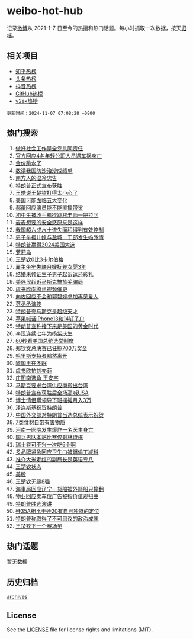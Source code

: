 # weibo-hot-hub

记录[微博](https://www.weibo.com)从 2021-1-7 日至今的热搜和热门话题。每小时抓取一次数据，按天[归档](archives)。

## 相关项目

- [知乎热榜](https://github.com/lonnyzhang423/zhihu-hot-hub)
- [头条热榜](https://github.com/lonnyzhang423/toutiao-hot-hub)
- [抖音热榜](https://github.com/lonnyzhang423/douyin-hot-hub)
- [GitHub热榜](https://github.com/lonnyzhang423/github-hot-hub)
- [v2ex热榜](https://github.com/lonnyzhang423/v2ex-hot-hub)


`更新时间：2024-11-07 07:08:28 +0800`

## 热门搜索

1. [做好社会工作是全党共同责任](https://m.weibo.cn/search?containerid=100103type%3D1%26t%3D10%26q%3D%23%E5%81%9A%E5%A5%BD%E7%A4%BE%E4%BC%9A%E5%B7%A5%E4%BD%9C%E6%98%AF%E5%85%A8%E5%85%9A%E5%85%B1%E5%90%8C%E8%B4%A3%E4%BB%BB%23&stream_entry_id=51&isnewpage=1&extparam=seat%3D1%26cate%3D10103%26pos%3D0%26q%3D%2523%25E5%2581%259A%25E5%25A5%25BD%25E7%25A4%25BE%25E4%25BC%259A%25E5%25B7%25A5%25E4%25BD%259C%25E6%2598%25AF%25E5%2585%25A8%25E5%2585%259A%25E5%2585%25B1%25E5%2590%258C%25E8%25B4%25A3%25E4%25BB%25BB%2523%26filter_type%3Drealtimehot%26stream_entry_id%3D51%26c_type%3D51%26dgr%3D0%26display_time%3D1730934507%26pre_seqid%3D17309345074730057905)
1. [官方回应4名年轻公职人员遇车祸身亡](https://m.weibo.cn/search?containerid=100103type%3D1%26t%3D10%26q%3D%23%E5%AE%98%E6%96%B9%E5%9B%9E%E5%BA%944%E5%90%8D%E5%B9%B4%E8%BD%BB%E5%85%AC%E8%81%8C%E4%BA%BA%E5%91%98%E9%81%87%E8%BD%A6%E7%A5%B8%E8%BA%AB%E4%BA%A1%23&stream_entry_id=31&isnewpage=1&extparam=seat%3D1%26cate%3D5001%26stream_entry_id%3D31%26lcate%3D5001%26filter_type%3Drealtimehot%26pos%3D0%26q%3D%2523%25E5%25AE%2598%25E6%2596%25B9%25E5%259B%259E%25E5%25BA%25944%25E5%2590%258D%25E5%25B9%25B4%25E8%25BD%25BB%25E5%2585%25AC%25E8%2581%258C%25E4%25BA%25BA%25E5%2591%2598%25E9%2581%2587%25E8%25BD%25A6%25E7%25A5%25B8%25E8%25BA%25AB%25E4%25BA%25A1%2523%26dgr%3D0%26band_rank%3D1%26c_type%3D31%26realpos%3D1%26flag%3D2%26display_time%3D1730934507%26pre_seqid%3D17309345074730057905)
1. [金价跳水了](https://m.weibo.cn/search?containerid=100103type%3D1%26t%3D10%26q%3D%23%E9%87%91%E4%BB%B7%E8%B7%B3%E6%B0%B4%E4%BA%86%23&stream_entry_id=31&isnewpage=1&extparam=seat%3D1%26cate%3D5001%26stream_entry_id%3D31%26lcate%3D5001%26filter_type%3Drealtimehot%26pos%3D1%26q%3D%2523%25E9%2587%2591%25E4%25BB%25B7%25E8%25B7%25B3%25E6%25B0%25B4%25E4%25BA%2586%2523%26dgr%3D0%26band_rank%3D2%26c_type%3D31%26realpos%3D2%26flag%3D2%26display_time%3D1730934507%26pre_seqid%3D17309345074730057905)
1. [数读我国防沙治沙成绩单](https://m.weibo.cn/search?containerid=100103type%3D1%26t%3D10%26q%3D%23%E6%95%B0%E8%AF%BB%E6%88%91%E5%9B%BD%E9%98%B2%E6%B2%99%E6%B2%BB%E6%B2%99%E6%88%90%E7%BB%A9%E5%8D%95%23&stream_entry_id=31&isnewpage=1&extparam=seat%3D1%26cate%3D5001%26stream_entry_id%3D31%26lcate%3D5001%26filter_type%3Drealtimehot%26pos%3D2%26q%3D%2523%25E6%2595%25B0%25E8%25AF%25BB%25E6%2588%2591%25E5%259B%25BD%25E9%2598%25B2%25E6%25B2%2599%25E6%25B2%25BB%25E6%25B2%2599%25E6%2588%2590%25E7%25BB%25A9%25E5%258D%2595%2523%26dgr%3D0%26band_rank%3D3%26c_type%3D31%26realpos%3D3%26flag%3D0%26display_time%3D1730934507%26pre_seqid%3D17309345074730057905)
1. [南方人的湿冷忠告](https://m.weibo.cn/search?containerid=100103type%3D1%26t%3D10%26q%3D%23%E5%8D%97%E6%96%B9%E4%BA%BA%E7%9A%84%E6%B9%BF%E5%86%B7%E5%BF%A0%E5%91%8A%23&stream_entry_id=31&isnewpage=1&extparam=seat%3D1%26cate%3D5001%26topic_ad%3D1%26stream_entry_id%3D31%26lcate%3D5001%26is_ad_pos%3D1%26pos%3D3%26q%3D%2523%25E5%258D%2597%25E6%2596%25B9%25E4%25BA%25BA%25E7%259A%2584%25E6%25B9%25BF%25E5%2586%25B7%25E5%25BF%25A0%25E5%2591%258A%2523%26filter_type%3Drealtimehot%26band_rank%3D4%26adid%3D263223%26c_type%3D31%26dgr%3D0%26display_time%3D1730934507%26pre_seqid%3D17309345074730057905)
1. [特朗普正式宣布获胜](https://m.weibo.cn/search?containerid=100103type%3D1%26t%3D10%26q%3D%23%E7%89%B9%E6%9C%97%E6%99%AE%E6%AD%A3%E5%BC%8F%E5%AE%A3%E5%B8%83%E8%8E%B7%E8%83%9C%23&stream_entry_id=31&isnewpage=1&extparam=seat%3D1%26cate%3D5001%26stream_entry_id%3D31%26lcate%3D5001%26filter_type%3Drealtimehot%26pos%3D4%26q%3D%2523%25E7%2589%25B9%25E6%259C%2597%25E6%2599%25AE%25E6%25AD%25A3%25E5%25BC%258F%25E5%25AE%25A3%25E5%25B8%2583%25E8%258E%25B7%25E8%2583%259C%2523%26dgr%3D0%26band_rank%3D4%26c_type%3D31%26realpos%3D4%26flag%3D0%26display_time%3D1730934507%26pre_seqid%3D17309345074730057905)
1. [王皓说王楚钦打得太小心了](https://m.weibo.cn/search?containerid=100103type%3D1%26t%3D10%26q%3D%23%E7%8E%8B%E7%9A%93%E8%AF%B4%E7%8E%8B%E6%A5%9A%E9%92%A6%E6%89%93%E5%BE%97%E5%A4%AA%E5%B0%8F%E5%BF%83%E4%BA%86%23&stream_entry_id=31&isnewpage=1&extparam=seat%3D1%26cate%3D5001%26stream_entry_id%3D31%26lcate%3D5001%26filter_type%3Drealtimehot%26pos%3D5%26q%3D%2523%25E7%258E%258B%25E7%259A%2593%25E8%25AF%25B4%25E7%258E%258B%25E6%25A5%259A%25E9%2592%25A6%25E6%2589%2593%25E5%25BE%2597%25E5%25A4%25AA%25E5%25B0%258F%25E5%25BF%2583%25E4%25BA%2586%2523%26dgr%3D0%26band_rank%3D5%26c_type%3D31%26realpos%3D5%26flag%3D2%26display_time%3D1730934507%26pre_seqid%3D17309345074730057905)
1. [美国可能面临五大变化](https://m.weibo.cn/search?containerid=100103type%3D1%26t%3D10%26q%3D%23%E7%BE%8E%E5%9B%BD%E5%8F%AF%E8%83%BD%E9%9D%A2%E4%B8%B4%E4%BA%94%E5%A4%A7%E5%8F%98%E5%8C%96%23&stream_entry_id=31&isnewpage=1&extparam=seat%3D1%26cate%3D5001%26stream_entry_id%3D31%26lcate%3D5001%26filter_type%3Drealtimehot%26pos%3D6%26q%3D%2523%25E7%25BE%258E%25E5%259B%25BD%25E5%258F%25AF%25E8%2583%25BD%25E9%259D%25A2%25E4%25B8%25B4%25E4%25BA%2594%25E5%25A4%25A7%25E5%258F%2598%25E5%258C%2596%2523%26dgr%3D0%26band_rank%3D6%26c_type%3D31%26realpos%3D6%26flag%3D2%26display_time%3D1730934507%26pre_seqid%3D17309345074730057905)
1. [郝蕾回应演员能不能直播带货](https://m.weibo.cn/search?containerid=100103type%3D1%26t%3D10%26q%3D%23%E9%83%9D%E8%95%BE%E5%9B%9E%E5%BA%94%E6%BC%94%E5%91%98%E8%83%BD%E4%B8%8D%E8%83%BD%E7%9B%B4%E6%92%AD%E5%B8%A6%E8%B4%A7%23&stream_entry_id=31&isnewpage=1&extparam=seat%3D1%26cate%3D5001%26stream_entry_id%3D31%26lcate%3D5001%26filter_type%3Drealtimehot%26pos%3D7%26q%3D%2523%25E9%2583%259D%25E8%2595%25BE%25E5%259B%259E%25E5%25BA%2594%25E6%25BC%2594%25E5%2591%2598%25E8%2583%25BD%25E4%25B8%258D%25E8%2583%25BD%25E7%259B%25B4%25E6%2592%25AD%25E5%25B8%25A6%25E8%25B4%25A7%2523%26dgr%3D0%26band_rank%3D7%26c_type%3D31%26realpos%3D7%26flag%3D2%26display_time%3D1730934507%26pre_seqid%3D17309345074730057905)
1. [初中生被收手机欲跳楼老师一把拉回](https://m.weibo.cn/search?containerid=100103type%3D1%26t%3D10%26q%3D%23%E5%88%9D%E4%B8%AD%E7%94%9F%E8%A2%AB%E6%94%B6%E6%89%8B%E6%9C%BA%E6%AC%B2%E8%B7%B3%E6%A5%BC%E8%80%81%E5%B8%88%E4%B8%80%E6%8A%8A%E6%8B%89%E5%9B%9E%23&stream_entry_id=31&isnewpage=1&extparam=seat%3D1%26cate%3D5001%26stream_entry_id%3D31%26lcate%3D5001%26filter_type%3Drealtimehot%26pos%3D8%26q%3D%2523%25E5%2588%259D%25E4%25B8%25AD%25E7%2594%259F%25E8%25A2%25AB%25E6%2594%25B6%25E6%2589%258B%25E6%259C%25BA%25E6%25AC%25B2%25E8%25B7%25B3%25E6%25A5%25BC%25E8%2580%2581%25E5%25B8%2588%25E4%25B8%2580%25E6%258A%258A%25E6%258B%2589%25E5%259B%259E%2523%26dgr%3D0%26band_rank%3D8%26c_type%3D31%26realpos%3D8%26flag%3D0%26display_time%3D1730934507%26pre_seqid%3D17309345074730057905)
1. [麦麦想要的安全感原来是这样](https://m.weibo.cn/search?containerid=100103type%3D1%26t%3D10%26q%3D%23%E9%BA%A6%E9%BA%A6%E6%83%B3%E8%A6%81%E7%9A%84%E5%AE%89%E5%85%A8%E6%84%9F%E5%8E%9F%E6%9D%A5%E6%98%AF%E8%BF%99%E6%A0%B7%23&stream_entry_id=31&isnewpage=1&extparam=seat%3D1%26cate%3D5001%26stream_entry_id%3D31%26lcate%3D5001%26filter_type%3Drealtimehot%26pos%3D9%26q%3D%2523%25E9%25BA%25A6%25E9%25BA%25A6%25E6%2583%25B3%25E8%25A6%2581%25E7%259A%2584%25E5%25AE%2589%25E5%2585%25A8%25E6%2584%259F%25E5%258E%259F%25E6%259D%25A5%25E6%2598%25AF%25E8%25BF%2599%25E6%25A0%25B7%2523%26dgr%3D0%26band_rank%3D9%26c_type%3D31%26realpos%3D9%26flag%3D0%26display_time%3D1730934507%26pre_seqid%3D17309345074730057905)
1. [我国超六成水土流失面积得到有效控制](https://m.weibo.cn/search?containerid=100103type%3D1%26t%3D10%26q%3D%23%E6%88%91%E5%9B%BD%E8%B6%85%E5%85%AD%E6%88%90%E6%B0%B4%E5%9C%9F%E6%B5%81%E5%A4%B1%E9%9D%A2%E7%A7%AF%E5%BE%97%E5%88%B0%E6%9C%89%E6%95%88%E6%8E%A7%E5%88%B6%23&stream_entry_id=31&isnewpage=1&extparam=seat%3D1%26cate%3D5001%26stream_entry_id%3D31%26lcate%3D5001%26filter_type%3Drealtimehot%26pos%3D10%26q%3D%2523%25E6%2588%2591%25E5%259B%25BD%25E8%25B6%2585%25E5%2585%25AD%25E6%2588%2590%25E6%25B0%25B4%25E5%259C%259F%25E6%25B5%2581%25E5%25A4%25B1%25E9%259D%25A2%25E7%25A7%25AF%25E5%25BE%2597%25E5%2588%25B0%25E6%259C%2589%25E6%2595%2588%25E6%258E%25A7%25E5%2588%25B6%2523%26dgr%3D0%26band_rank%3D10%26c_type%3D31%26realpos%3D10%26flag%3D1%26display_time%3D1730934507%26pre_seqid%3D17309345074730057905)
1. [男子举报儿媳与盐城一干部发生婚外情](https://m.weibo.cn/search?containerid=100103type%3D1%26t%3D10%26q%3D%23%E7%94%B7%E5%AD%90%E4%B8%BE%E6%8A%A5%E5%84%BF%E5%AA%B3%E4%B8%8E%E7%9B%90%E5%9F%8E%E4%B8%80%E5%B9%B2%E9%83%A8%E5%8F%91%E7%94%9F%E5%A9%9A%E5%A4%96%E6%83%85%23&stream_entry_id=31&isnewpage=1&extparam=seat%3D1%26cate%3D5001%26stream_entry_id%3D31%26lcate%3D5001%26filter_type%3Drealtimehot%26pos%3D11%26q%3D%2523%25E7%2594%25B7%25E5%25AD%2590%25E4%25B8%25BE%25E6%258A%25A5%25E5%2584%25BF%25E5%25AA%25B3%25E4%25B8%258E%25E7%259B%2590%25E5%259F%258E%25E4%25B8%2580%25E5%25B9%25B2%25E9%2583%25A8%25E5%258F%2591%25E7%2594%259F%25E5%25A9%259A%25E5%25A4%2596%25E6%2583%2585%2523%26dgr%3D0%26band_rank%3D11%26c_type%3D31%26realpos%3D11%26flag%3D2%26display_time%3D1730934507%26pre_seqid%3D17309345074730057905)
1. [特朗普赢得2024美国大选](https://m.weibo.cn/search?containerid=100103type%3D1%26t%3D10%26q%3D%23%E7%89%B9%E6%9C%97%E6%99%AE%E8%B5%A2%E5%BE%972024%E7%BE%8E%E5%9B%BD%E5%A4%A7%E9%80%89%23&stream_entry_id=31&isnewpage=1&extparam=seat%3D1%26cate%3D5001%26stream_entry_id%3D31%26lcate%3D5001%26filter_type%3Drealtimehot%26pos%3D12%26q%3D%2523%25E7%2589%25B9%25E6%259C%2597%25E6%2599%25AE%25E8%25B5%25A2%25E5%25BE%25972024%25E7%25BE%258E%25E5%259B%25BD%25E5%25A4%25A7%25E9%2580%2589%2523%26dgr%3D0%26band_rank%3D12%26c_type%3D31%26realpos%3D12%26flag%3D0%26display_time%3D1730934507%26pre_seqid%3D17309345074730057905)
1. [萝莉岛](https://m.weibo.cn/search?containerid=100103type%3D1%26t%3D10%26q%3D%E8%90%9D%E8%8E%89%E5%B2%9B&stream_entry_id=31&isnewpage=1&extparam=seat%3D1%26cate%3D5001%26stream_entry_id%3D31%26lcate%3D5001%26filter_type%3Drealtimehot%26pos%3D13%26q%3D%25E8%2590%259D%25E8%258E%2589%25E5%25B2%259B%26dgr%3D0%26band_rank%3D13%26c_type%3D31%26realpos%3D13%26flag%3D2%26display_time%3D1730934507%26pre_seqid%3D17309345074730057905)
1. [王楚钦0比3卡尔伯格](https://m.weibo.cn/search?containerid=100103type%3D1%26t%3D10%26q%3D%23%E7%8E%8B%E6%A5%9A%E9%92%A60%E6%AF%943%E5%8D%A1%E5%B0%94%E4%BC%AF%E6%A0%BC%23&stream_entry_id=31&isnewpage=1&extparam=seat%3D1%26cate%3D5001%26stream_entry_id%3D31%26lcate%3D5001%26filter_type%3Drealtimehot%26pos%3D14%26q%3D%2523%25E7%258E%258B%25E6%25A5%259A%25E9%2592%25A60%25E6%25AF%25943%25E5%258D%25A1%25E5%25B0%2594%25E4%25BC%25AF%25E6%25A0%25BC%2523%26dgr%3D0%26band_rank%3D14%26c_type%3D31%26realpos%3D14%26flag%3D0%26display_time%3D1730934507%26pre_seqid%3D17309345074730057905)
1. [雇主坐牢失联月嫂抚养女婴3年](https://m.weibo.cn/search?containerid=100103type%3D1%26t%3D10%26q%3D%23%E9%9B%87%E4%B8%BB%E5%9D%90%E7%89%A2%E5%A4%B1%E8%81%94%E6%9C%88%E5%AB%82%E6%8A%9A%E5%85%BB%E5%A5%B3%E5%A9%B43%E5%B9%B4%23&stream_entry_id=31&isnewpage=1&extparam=seat%3D1%26cate%3D5001%26stream_entry_id%3D31%26lcate%3D5001%26filter_type%3Drealtimehot%26pos%3D15%26q%3D%2523%25E9%259B%2587%25E4%25B8%25BB%25E5%259D%2590%25E7%2589%25A2%25E5%25A4%25B1%25E8%2581%2594%25E6%259C%2588%25E5%25AB%2582%25E6%258A%259A%25E5%2585%25BB%25E5%25A5%25B3%25E5%25A9%25B43%25E5%25B9%25B4%2523%26dgr%3D0%26band_rank%3D15%26c_type%3D31%26realpos%3D15%26flag%3D0%26display_time%3D1730934507%26pre_seqid%3D17309345074730057905)
1. [结婚未领证生子男子起诉返还彩礼](https://m.weibo.cn/search?containerid=100103type%3D1%26t%3D10%26q%3D%23%E7%BB%93%E5%A9%9A%E6%9C%AA%E9%A2%86%E8%AF%81%E7%94%9F%E5%AD%90%E7%94%B7%E5%AD%90%E8%B5%B7%E8%AF%89%E8%BF%94%E8%BF%98%E5%BD%A9%E7%A4%BC%23&stream_entry_id=31&isnewpage=1&extparam=seat%3D1%26cate%3D5001%26stream_entry_id%3D31%26lcate%3D5001%26filter_type%3Drealtimehot%26pos%3D16%26q%3D%2523%25E7%25BB%2593%25E5%25A9%259A%25E6%259C%25AA%25E9%25A2%2586%25E8%25AF%2581%25E7%2594%259F%25E5%25AD%2590%25E7%2594%25B7%25E5%25AD%2590%25E8%25B5%25B7%25E8%25AF%2589%25E8%25BF%2594%25E8%25BF%2598%25E5%25BD%25A9%25E7%25A4%25BC%2523%26dgr%3D0%26band_rank%3D16%26c_type%3D31%26realpos%3D16%26flag%3D0%26display_time%3D1730934507%26pre_seqid%3D17309345074730057905)
1. [美选民起诉马斯克搞抽奖骗局](https://m.weibo.cn/search?containerid=100103type%3D1%26t%3D10%26q%3D%23%E7%BE%8E%E9%80%89%E6%B0%91%E8%B5%B7%E8%AF%89%E9%A9%AC%E6%96%AF%E5%85%8B%E6%90%9E%E6%8A%BD%E5%A5%96%E9%AA%97%E5%B1%80%23&stream_entry_id=31&isnewpage=1&extparam=seat%3D1%26cate%3D5001%26stream_entry_id%3D31%26lcate%3D5001%26filter_type%3Drealtimehot%26pos%3D17%26q%3D%2523%25E7%25BE%258E%25E9%2580%2589%25E6%25B0%2591%25E8%25B5%25B7%25E8%25AF%2589%25E9%25A9%25AC%25E6%2596%25AF%25E5%2585%258B%25E6%2590%259E%25E6%258A%25BD%25E5%25A5%2596%25E9%25AA%2597%25E5%25B1%2580%2523%26dgr%3D0%26band_rank%3D17%26c_type%3D31%26realpos%3D17%26flag%3D0%26display_time%3D1730934507%26pre_seqid%3D17309345074730057905)
1. [虞书欣向腾讯视频催更](https://m.weibo.cn/search?containerid=100103type%3D1%26t%3D10%26q%3D%23%E8%99%9E%E4%B9%A6%E6%AC%A3%E5%90%91%E8%85%BE%E8%AE%AF%E8%A7%86%E9%A2%91%E5%82%AC%E6%9B%B4%23&stream_entry_id=31&isnewpage=1&extparam=seat%3D1%26cate%3D5001%26stream_entry_id%3D31%26lcate%3D5001%26filter_type%3Drealtimehot%26pos%3D18%26q%3D%2523%25E8%2599%259E%25E4%25B9%25A6%25E6%25AC%25A3%25E5%2590%2591%25E8%2585%25BE%25E8%25AE%25AF%25E8%25A7%2586%25E9%25A2%2591%25E5%2582%25AC%25E6%259B%25B4%2523%26dgr%3D0%26band_rank%3D18%26c_type%3D31%26realpos%3D18%26flag%3D0%26display_time%3D1730934507%26pre_seqid%3D17309345074730057905)
1. [向佐回应不会和郭碧婷参加再见爱人](https://m.weibo.cn/search?containerid=100103type%3D1%26t%3D10%26q%3D%23%E5%90%91%E4%BD%90%E5%9B%9E%E5%BA%94%E4%B8%8D%E4%BC%9A%E5%92%8C%E9%83%AD%E7%A2%A7%E5%A9%B7%E5%8F%82%E5%8A%A0%E5%86%8D%E8%A7%81%E7%88%B1%E4%BA%BA%23&stream_entry_id=31&isnewpage=1&extparam=seat%3D1%26cate%3D5001%26stream_entry_id%3D31%26lcate%3D5001%26filter_type%3Drealtimehot%26pos%3D19%26q%3D%2523%25E5%2590%2591%25E4%25BD%2590%25E5%259B%259E%25E5%25BA%2594%25E4%25B8%258D%25E4%25BC%259A%25E5%2592%258C%25E9%2583%25AD%25E7%25A2%25A7%25E5%25A9%25B7%25E5%258F%2582%25E5%258A%25A0%25E5%2586%258D%25E8%25A7%2581%25E7%2588%25B1%25E4%25BA%25BA%2523%26dgr%3D0%26band_rank%3D19%26c_type%3D31%26realpos%3D19%26flag%3D0%26display_time%3D1730934507%26pre_seqid%3D17309345074730057905)
1. [范丞丞演技](https://m.weibo.cn/search?containerid=100103type%3D1%26t%3D10%26q%3D%E8%8C%83%E4%B8%9E%E4%B8%9E%E6%BC%94%E6%8A%80&stream_entry_id=31&isnewpage=1&extparam=seat%3D1%26cate%3D5001%26stream_entry_id%3D31%26lcate%3D5001%26filter_type%3Drealtimehot%26pos%3D20%26q%3D%25E8%258C%2583%25E4%25B8%259E%25E4%25B8%259E%25E6%25BC%2594%25E6%258A%2580%26dgr%3D0%26band_rank%3D20%26c_type%3D31%26realpos%3D20%26flag%3D0%26display_time%3D1730934507%26pre_seqid%3D17309345074730057905)
1. [特朗普夸马斯克是超级天才](https://m.weibo.cn/search?containerid=100103type%3D1%26t%3D10%26q%3D%23%E7%89%B9%E6%9C%97%E6%99%AE%E5%A4%B8%E9%A9%AC%E6%96%AF%E5%85%8B%E6%98%AF%E8%B6%85%E7%BA%A7%E5%A4%A9%E6%89%8D%23&stream_entry_id=31&isnewpage=1&extparam=seat%3D1%26cate%3D5001%26stream_entry_id%3D31%26lcate%3D5001%26filter_type%3Drealtimehot%26pos%3D21%26q%3D%2523%25E7%2589%25B9%25E6%259C%2597%25E6%2599%25AE%25E5%25A4%25B8%25E9%25A9%25AC%25E6%2596%25AF%25E5%2585%258B%25E6%2598%25AF%25E8%25B6%2585%25E7%25BA%25A7%25E5%25A4%25A9%25E6%2589%258D%2523%26dgr%3D0%26band_rank%3D21%26c_type%3D31%26realpos%3D21%26flag%3D0%26display_time%3D1730934507%26pre_seqid%3D17309345074730057905)
1. [苹果喊话iPhone13和14钉子户](https://m.weibo.cn/search?containerid=100103type%3D1%26t%3D10%26q%3D%23%E8%8B%B9%E6%9E%9C%E5%96%8A%E8%AF%9DiPhone13%E5%92%8C14%E9%92%89%E5%AD%90%E6%88%B7%23&stream_entry_id=31&isnewpage=1&extparam=seat%3D1%26cate%3D5001%26stream_entry_id%3D31%26lcate%3D5001%26filter_type%3Drealtimehot%26pos%3D22%26q%3D%2523%25E8%258B%25B9%25E6%259E%259C%25E5%2596%258A%25E8%25AF%259DiPhone13%25E5%2592%258C14%25E9%2592%2589%25E5%25AD%2590%25E6%2588%25B7%2523%26dgr%3D0%26band_rank%3D22%26c_type%3D31%26realpos%3D22%26flag%3D0%26display_time%3D1730934507%26pre_seqid%3D17309345074730057905)
1. [特朗普宣称接下来是美国的黄金时代](https://m.weibo.cn/search?containerid=100103type%3D1%26t%3D10%26q%3D%23%E7%89%B9%E6%9C%97%E6%99%AE%E5%AE%A3%E7%A7%B0%E6%8E%A5%E4%B8%8B%E6%9D%A5%E6%98%AF%E7%BE%8E%E5%9B%BD%E7%9A%84%E9%BB%84%E9%87%91%E6%97%B6%E4%BB%A3%23&stream_entry_id=31&isnewpage=1&extparam=seat%3D1%26cate%3D5001%26stream_entry_id%3D31%26lcate%3D5001%26filter_type%3Drealtimehot%26pos%3D23%26q%3D%2523%25E7%2589%25B9%25E6%259C%2597%25E6%2599%25AE%25E5%25AE%25A3%25E7%25A7%25B0%25E6%258E%25A5%25E4%25B8%258B%25E6%259D%25A5%25E6%2598%25AF%25E7%25BE%258E%25E5%259B%25BD%25E7%259A%2584%25E9%25BB%2584%25E9%2587%2591%25E6%2597%25B6%25E4%25BB%25A3%2523%26dgr%3D0%26band_rank%3D23%26c_type%3D31%26realpos%3D23%26flag%3D0%26display_time%3D1730934507%26pre_seqid%3D17309345074730057905)
1. [李现连续七年为杨紫庆生](https://m.weibo.cn/search?containerid=100103type%3D1%26t%3D10%26q%3D%23%E6%9D%8E%E7%8E%B0%E8%BF%9E%E7%BB%AD%E4%B8%83%E5%B9%B4%E4%B8%BA%E6%9D%A8%E7%B4%AB%E5%BA%86%E7%94%9F%23&stream_entry_id=31&isnewpage=1&extparam=seat%3D1%26cate%3D5001%26stream_entry_id%3D31%26lcate%3D5001%26filter_type%3Drealtimehot%26pos%3D24%26q%3D%2523%25E6%259D%258E%25E7%258E%25B0%25E8%25BF%259E%25E7%25BB%25AD%25E4%25B8%2583%25E5%25B9%25B4%25E4%25B8%25BA%25E6%259D%25A8%25E7%25B4%25AB%25E5%25BA%2586%25E7%2594%259F%2523%26dgr%3D0%26band_rank%3D24%26c_type%3D31%26realpos%3D24%26flag%3D0%26display_time%3D1730934507%26pre_seqid%3D17309345074730057905)
1. [60秒看美国总统选举制度](https://m.weibo.cn/search?containerid=100103type%3D1%26t%3D10%26q%3D%2360%E7%A7%92%E7%9C%8B%E7%BE%8E%E5%9B%BD%E6%80%BB%E7%BB%9F%E9%80%89%E4%B8%BE%E5%88%B6%E5%BA%A6%23&stream_entry_id=31&isnewpage=1&extparam=seat%3D1%26cate%3D5001%26stream_entry_id%3D31%26lcate%3D5001%26filter_type%3Drealtimehot%26pos%3D25%26q%3D%252360%25E7%25A7%2592%25E7%259C%258B%25E7%25BE%258E%25E5%259B%25BD%25E6%2580%25BB%25E7%25BB%259F%25E9%2580%2589%25E4%25B8%25BE%25E5%2588%25B6%25E5%25BA%25A6%2523%26dgr%3D0%26band_rank%3D25%26c_type%3D31%26realpos%3D25%26flag%3D0%26display_time%3D1730934507%26pre_seqid%3D17309345074730057905)
1. [郑钦文总决赛已狂揽700万奖金](https://m.weibo.cn/search?containerid=100103type%3D1%26t%3D10%26q%3D%23%E9%83%91%E9%92%A6%E6%96%87%E6%80%BB%E5%86%B3%E8%B5%9B%E5%B7%B2%E7%8B%82%E6%8F%BD700%E4%B8%87%E5%A5%96%E9%87%91%23&stream_entry_id=31&isnewpage=1&extparam=seat%3D1%26cate%3D5001%26stream_entry_id%3D31%26lcate%3D5001%26filter_type%3Drealtimehot%26pos%3D26%26q%3D%2523%25E9%2583%2591%25E9%2592%25A6%25E6%2596%2587%25E6%2580%25BB%25E5%2586%25B3%25E8%25B5%259B%25E5%25B7%25B2%25E7%258B%2582%25E6%258F%25BD700%25E4%25B8%2587%25E5%25A5%2596%25E9%2587%2591%2523%26dgr%3D0%26band_rank%3D26%26c_type%3D31%26realpos%3D26%26flag%3D0%26display_time%3D1730934507%26pre_seqid%3D17309345074730057905)
1. [哈里斯支持者黯然离开](https://m.weibo.cn/search?containerid=100103type%3D1%26t%3D10%26q%3D%23%E5%93%88%E9%87%8C%E6%96%AF%E6%94%AF%E6%8C%81%E8%80%85%E9%BB%AF%E7%84%B6%E7%A6%BB%E5%BC%80%23&stream_entry_id=31&isnewpage=1&extparam=seat%3D1%26cate%3D5001%26stream_entry_id%3D31%26lcate%3D5001%26filter_type%3Drealtimehot%26pos%3D27%26q%3D%2523%25E5%2593%2588%25E9%2587%258C%25E6%2596%25AF%25E6%2594%25AF%25E6%258C%2581%25E8%2580%2585%25E9%25BB%25AF%25E7%2584%25B6%25E7%25A6%25BB%25E5%25BC%2580%2523%26dgr%3D0%26band_rank%3D27%26c_type%3D31%26realpos%3D27%26flag%3D0%26display_time%3D1730934507%26pre_seqid%3D17309345074730057905)
1. [嘘国王在冬眠](https://m.weibo.cn/search?containerid=100103type%3D1%26t%3D10%26q%3D%E5%98%98%E5%9B%BD%E7%8E%8B%E5%9C%A8%E5%86%AC%E7%9C%A0&stream_entry_id=31&isnewpage=1&extparam=seat%3D1%26cate%3D5001%26stream_entry_id%3D31%26lcate%3D5001%26filter_type%3Drealtimehot%26pos%3D28%26q%3D%25E5%2598%2598%25E5%259B%25BD%25E7%258E%258B%25E5%259C%25A8%25E5%2586%25AC%25E7%259C%25A0%26dgr%3D0%26band_rank%3D28%26c_type%3D31%26realpos%3D28%26flag%3D0%26display_time%3D1730934507%26pre_seqid%3D17309345074730057905)
1. [虞书欣拍刘亦菲](https://m.weibo.cn/search?containerid=100103type%3D1%26t%3D10%26q%3D%23%E8%99%9E%E4%B9%A6%E6%AC%A3%E6%8B%8D%E5%88%98%E4%BA%A6%E8%8F%B2%23&stream_entry_id=31&isnewpage=1&extparam=seat%3D1%26cate%3D5001%26stream_entry_id%3D31%26lcate%3D5001%26filter_type%3Drealtimehot%26pos%3D29%26q%3D%2523%25E8%2599%259E%25E4%25B9%25A6%25E6%25AC%25A3%25E6%258B%258D%25E5%2588%2598%25E4%25BA%25A6%25E8%258F%25B2%2523%26dgr%3D0%26band_rank%3D29%26c_type%3D31%26realpos%3D29%26flag%3D0%26display_time%3D1730934507%26pre_seqid%3D17309345074730057905)
1. [庄图南选角 王安宇](https://m.weibo.cn/search?containerid=100103type%3D1%26t%3D10%26q%3D%E5%BA%84%E5%9B%BE%E5%8D%97%E9%80%89%E8%A7%92+%E7%8E%8B%E5%AE%89%E5%AE%87&stream_entry_id=31&isnewpage=1&extparam=seat%3D1%26cate%3D5001%26stream_entry_id%3D31%26lcate%3D5001%26filter_type%3Drealtimehot%26pos%3D30%26q%3D%25E5%25BA%2584%25E5%259B%25BE%25E5%258D%2597%25E9%2580%2589%25E8%25A7%2592%2520%25E7%258E%258B%25E5%25AE%2589%25E5%25AE%2587%26dgr%3D0%26band_rank%3D30%26c_type%3D31%26realpos%3D30%26flag%3D0%26display_time%3D1730934507%26pre_seqid%3D17309345074730057905)
1. [马斯克要求台湾供应商搬出台湾](https://m.weibo.cn/search?containerid=100103type%3D1%26t%3D10%26q%3D%23%E9%A9%AC%E6%96%AF%E5%85%8B%E8%A6%81%E6%B1%82%E5%8F%B0%E6%B9%BE%E4%BE%9B%E5%BA%94%E5%95%86%E6%90%AC%E5%87%BA%E5%8F%B0%E6%B9%BE%23&stream_entry_id=31&isnewpage=1&extparam=seat%3D1%26cate%3D5001%26stream_entry_id%3D31%26lcate%3D5001%26filter_type%3Drealtimehot%26pos%3D31%26q%3D%2523%25E9%25A9%25AC%25E6%2596%25AF%25E5%2585%258B%25E8%25A6%2581%25E6%25B1%2582%25E5%258F%25B0%25E6%25B9%25BE%25E4%25BE%259B%25E5%25BA%2594%25E5%2595%2586%25E6%2590%25AC%25E5%2587%25BA%25E5%258F%25B0%25E6%25B9%25BE%2523%26dgr%3D0%26band_rank%3D31%26c_type%3D31%26realpos%3D31%26flag%3D1%26display_time%3D1730934507%26pre_seqid%3D17309345074730057905)
1. [特朗普宣布获胜后全场高喊USA](https://m.weibo.cn/search?containerid=100103type%3D1%26t%3D10%26q%3D%23%E7%89%B9%E6%9C%97%E6%99%AE%E5%AE%A3%E5%B8%83%E8%8E%B7%E8%83%9C%E5%90%8E%E5%85%A8%E5%9C%BA%E9%AB%98%E5%96%8AUSA%23&stream_entry_id=31&isnewpage=1&extparam=seat%3D1%26cate%3D5001%26stream_entry_id%3D31%26lcate%3D5001%26filter_type%3Drealtimehot%26pos%3D32%26q%3D%2523%25E7%2589%25B9%25E6%259C%2597%25E6%2599%25AE%25E5%25AE%25A3%25E5%25B8%2583%25E8%258E%25B7%25E8%2583%259C%25E5%2590%258E%25E5%2585%25A8%25E5%259C%25BA%25E9%25AB%2598%25E5%2596%258AUSA%2523%26dgr%3D0%26band_rank%3D32%26c_type%3D31%26realpos%3D32%26flag%3D0%26display_time%3D1730934507%26pre_seqid%3D17309345074730057905)
1. [博士情侣瞒领导下班摆摊月入3万](https://m.weibo.cn/search?containerid=100103type%3D1%26t%3D10%26q%3D%23%E5%8D%9A%E5%A3%AB%E6%83%85%E4%BE%A3%E7%9E%92%E9%A2%86%E5%AF%BC%E4%B8%8B%E7%8F%AD%E6%91%86%E6%91%8A%E6%9C%88%E5%85%A53%E4%B8%87%23&stream_entry_id=31&isnewpage=1&extparam=seat%3D1%26cate%3D5001%26stream_entry_id%3D31%26lcate%3D5001%26filter_type%3Drealtimehot%26pos%3D33%26q%3D%2523%25E5%258D%259A%25E5%25A3%25AB%25E6%2583%2585%25E4%25BE%25A3%25E7%259E%2592%25E9%25A2%2586%25E5%25AF%25BC%25E4%25B8%258B%25E7%258F%25AD%25E6%2591%2586%25E6%2591%258A%25E6%259C%2588%25E5%2585%25A53%25E4%25B8%2587%2523%26dgr%3D0%26band_rank%3D33%26c_type%3D31%26realpos%3D33%26flag%3D0%26display_time%3D1730934507%26pre_seqid%3D17309345074730057905)
1. [泽连斯基祝贺特朗普](https://m.weibo.cn/search?containerid=100103type%3D1%26t%3D10%26q%3D%23%E6%B3%BD%E8%BF%9E%E6%96%AF%E5%9F%BA%E7%A5%9D%E8%B4%BA%E7%89%B9%E6%9C%97%E6%99%AE%23&stream_entry_id=31&isnewpage=1&extparam=seat%3D1%26cate%3D5001%26stream_entry_id%3D31%26lcate%3D5001%26filter_type%3Drealtimehot%26pos%3D34%26q%3D%2523%25E6%25B3%25BD%25E8%25BF%259E%25E6%2596%25AF%25E5%259F%25BA%25E7%25A5%259D%25E8%25B4%25BA%25E7%2589%25B9%25E6%259C%2597%25E6%2599%25AE%2523%26dgr%3D0%26band_rank%3D34%26c_type%3D31%26realpos%3D34%26flag%3D0%26display_time%3D1730934507%26pre_seqid%3D17309345074730057905)
1. [中国外交部对特朗普当选总统表示祝贺](https://m.weibo.cn/search?containerid=100103type%3D1%26t%3D10%26q%3D%23%E4%B8%AD%E5%9B%BD%E5%A4%96%E4%BA%A4%E9%83%A8%E5%AF%B9%E7%89%B9%E6%9C%97%E6%99%AE%E5%BD%93%E9%80%89%E6%80%BB%E7%BB%9F%E8%A1%A8%E7%A4%BA%E7%A5%9D%E8%B4%BA%23&stream_entry_id=31&isnewpage=1&extparam=seat%3D1%26cate%3D5001%26stream_entry_id%3D31%26lcate%3D5001%26filter_type%3Drealtimehot%26pos%3D35%26q%3D%2523%25E4%25B8%25AD%25E5%259B%25BD%25E5%25A4%2596%25E4%25BA%25A4%25E9%2583%25A8%25E5%25AF%25B9%25E7%2589%25B9%25E6%259C%2597%25E6%2599%25AE%25E5%25BD%2593%25E9%2580%2589%25E6%2580%25BB%25E7%25BB%259F%25E8%25A1%25A8%25E7%25A4%25BA%25E7%25A5%259D%25E8%25B4%25BA%2523%26dgr%3D0%26band_rank%3D35%26c_type%3D31%26realpos%3D35%26flag%3D0%26display_time%3D1730934507%26pre_seqid%3D17309345074730057905)
1. [7类食材自带有害物质](https://m.weibo.cn/search?containerid=100103type%3D1%26t%3D10%26q%3D%237%E7%B1%BB%E9%A3%9F%E6%9D%90%E8%87%AA%E5%B8%A6%E6%9C%89%E5%AE%B3%E7%89%A9%E8%B4%A8%23&stream_entry_id=31&isnewpage=1&extparam=seat%3D1%26cate%3D5001%26stream_entry_id%3D31%26lcate%3D5001%26filter_type%3Drealtimehot%26pos%3D36%26q%3D%25237%25E7%25B1%25BB%25E9%25A3%259F%25E6%259D%2590%25E8%2587%25AA%25E5%25B8%25A6%25E6%259C%2589%25E5%25AE%25B3%25E7%2589%25A9%25E8%25B4%25A8%2523%26dgr%3D0%26band_rank%3D36%26c_type%3D31%26realpos%3D36%26flag%3D0%26display_time%3D1730934507%26pre_seqid%3D17309345074730057905)
1. [河南一医院发生爆炸一名医生身亡](https://m.weibo.cn/search?containerid=100103type%3D1%26t%3D10%26q%3D%23%E6%B2%B3%E5%8D%97%E4%B8%80%E5%8C%BB%E9%99%A2%E5%8F%91%E7%94%9F%E7%88%86%E7%82%B8%E4%B8%80%E5%90%8D%E5%8C%BB%E7%94%9F%E8%BA%AB%E4%BA%A1%23&stream_entry_id=31&isnewpage=1&extparam=seat%3D1%26cate%3D5001%26stream_entry_id%3D31%26lcate%3D5001%26filter_type%3Drealtimehot%26pos%3D37%26q%3D%2523%25E6%25B2%25B3%25E5%258D%2597%25E4%25B8%2580%25E5%258C%25BB%25E9%2599%25A2%25E5%258F%2591%25E7%2594%259F%25E7%2588%2586%25E7%2582%25B8%25E4%25B8%2580%25E5%2590%258D%25E5%258C%25BB%25E7%2594%259F%25E8%25BA%25AB%25E4%25BA%25A1%2523%26dgr%3D0%26band_rank%3D37%26c_type%3D31%26realpos%3D37%26flag%3D0%26display_time%3D1730934507%26pre_seqid%3D17309345074730057905)
1. [国乒男队本站比赛仅剩林诗栋](https://m.weibo.cn/search?containerid=100103type%3D1%26t%3D10%26q%3D%23%E5%9B%BD%E4%B9%92%E7%94%B7%E9%98%9F%E6%9C%AC%E7%AB%99%E6%AF%94%E8%B5%9B%E4%BB%85%E5%89%A9%E6%9E%97%E8%AF%97%E6%A0%8B%23&stream_entry_id=31&isnewpage=1&extparam=seat%3D1%26cate%3D5001%26stream_entry_id%3D31%26lcate%3D5001%26filter_type%3Drealtimehot%26pos%3D38%26q%3D%2523%25E5%259B%25BD%25E4%25B9%2592%25E7%2594%25B7%25E9%2598%259F%25E6%259C%25AC%25E7%25AB%2599%25E6%25AF%2594%25E8%25B5%259B%25E4%25BB%2585%25E5%2589%25A9%25E6%259E%2597%25E8%25AF%2597%25E6%25A0%258B%2523%26dgr%3D0%26band_rank%3D38%26c_type%3D31%26realpos%3D38%26flag%3D0%26display_time%3D1730934507%26pre_seqid%3D17309345074730057905)
1. [瑞士卷可不兴一次吃6个啊](https://m.weibo.cn/search?containerid=100103type%3D1%26t%3D10%26q%3D%23%E7%91%9E%E5%A3%AB%E5%8D%B7%E5%8F%AF%E4%B8%8D%E5%85%B4%E4%B8%80%E6%AC%A1%E5%90%836%E4%B8%AA%E5%95%8A%23&stream_entry_id=31&isnewpage=1&extparam=seat%3D1%26cate%3D5001%26stream_entry_id%3D31%26lcate%3D5001%26filter_type%3Drealtimehot%26pos%3D39%26q%3D%2523%25E7%2591%259E%25E5%25A3%25AB%25E5%258D%25B7%25E5%258F%25AF%25E4%25B8%258D%25E5%2585%25B4%25E4%25B8%2580%25E6%25AC%25A1%25E5%2590%25836%25E4%25B8%25AA%25E5%2595%258A%2523%26dgr%3D0%26band_rank%3D39%26c_type%3D31%26realpos%3D39%26flag%3D0%26display_time%3D1730934507%26pre_seqid%3D17309345074730057905)
1. [多品牌紧急回应卫生巾被曝偷工减料](https://m.weibo.cn/search?containerid=100103type%3D1%26t%3D10%26q%3D%23%E5%A4%9A%E5%93%81%E7%89%8C%E7%B4%A7%E6%80%A5%E5%9B%9E%E5%BA%94%E5%8D%AB%E7%94%9F%E5%B7%BE%E8%A2%AB%E6%9B%9D%E5%81%B7%E5%B7%A5%E5%87%8F%E6%96%99%23&stream_entry_id=31&isnewpage=1&extparam=seat%3D1%26cate%3D5001%26stream_entry_id%3D31%26lcate%3D5001%26filter_type%3Drealtimehot%26pos%3D40%26q%3D%2523%25E5%25A4%259A%25E5%2593%2581%25E7%2589%258C%25E7%25B4%25A7%25E6%2580%25A5%25E5%259B%259E%25E5%25BA%2594%25E5%258D%25AB%25E7%2594%259F%25E5%25B7%25BE%25E8%25A2%25AB%25E6%259B%259D%25E5%2581%25B7%25E5%25B7%25A5%25E5%2587%258F%25E6%2596%2599%2523%26dgr%3D0%26band_rank%3D40%26c_type%3D31%26realpos%3D40%26flag%3D0%26display_time%3D1730934507%26pre_seqid%3D17309345074730057905)
1. [推介大米走红的副局长是英语专八](https://m.weibo.cn/search?containerid=100103type%3D1%26t%3D10%26q%3D%23%E6%8E%A8%E4%BB%8B%E5%A4%A7%E7%B1%B3%E8%B5%B0%E7%BA%A2%E7%9A%84%E5%89%AF%E5%B1%80%E9%95%BF%E6%98%AF%E8%8B%B1%E8%AF%AD%E4%B8%93%E5%85%AB%23&stream_entry_id=31&isnewpage=1&extparam=seat%3D1%26cate%3D5001%26stream_entry_id%3D31%26lcate%3D5001%26filter_type%3Drealtimehot%26pos%3D41%26q%3D%2523%25E6%258E%25A8%25E4%25BB%258B%25E5%25A4%25A7%25E7%25B1%25B3%25E8%25B5%25B0%25E7%25BA%25A2%25E7%259A%2584%25E5%2589%25AF%25E5%25B1%2580%25E9%2595%25BF%25E6%2598%25AF%25E8%258B%25B1%25E8%25AF%25AD%25E4%25B8%2593%25E5%2585%25AB%2523%26dgr%3D0%26band_rank%3D41%26c_type%3D31%26realpos%3D41%26flag%3D0%26display_time%3D1730934507%26pre_seqid%3D17309345074730057905)
1. [王楚钦状态](https://m.weibo.cn/search?containerid=100103type%3D1%26t%3D10%26q%3D%E7%8E%8B%E6%A5%9A%E9%92%A6%E7%8A%B6%E6%80%81&stream_entry_id=31&isnewpage=1&extparam=seat%3D1%26cate%3D5001%26stream_entry_id%3D31%26lcate%3D5001%26filter_type%3Drealtimehot%26pos%3D42%26q%3D%25E7%258E%258B%25E6%25A5%259A%25E9%2592%25A6%25E7%258A%25B6%25E6%2580%2581%26dgr%3D0%26band_rank%3D42%26c_type%3D31%26realpos%3D42%26flag%3D0%26display_time%3D1730934507%26pre_seqid%3D17309345074730057905)
1. [美股](https://m.weibo.cn/search?containerid=100103type%3D1%26t%3D10%26q%3D%E7%BE%8E%E8%82%A1&stream_entry_id=31&isnewpage=1&extparam=seat%3D1%26cate%3D5001%26stream_entry_id%3D31%26lcate%3D5001%26filter_type%3Drealtimehot%26pos%3D43%26q%3D%25E7%25BE%258E%25E8%2582%25A1%26dgr%3D0%26band_rank%3D43%26c_type%3D31%26realpos%3D43%26flag%3D0%26display_time%3D1730934507%26pre_seqid%3D17309345074730057905)
1. [王楚钦无缘8强](https://m.weibo.cn/search?containerid=100103type%3D1%26t%3D10%26q%3D%23%E7%8E%8B%E6%A5%9A%E9%92%A6%E6%97%A0%E7%BC%988%E5%BC%BA%23&stream_entry_id=31&isnewpage=1&extparam=seat%3D1%26cate%3D5001%26stream_entry_id%3D31%26lcate%3D5001%26filter_type%3Drealtimehot%26pos%3D44%26q%3D%2523%25E7%258E%258B%25E6%25A5%259A%25E9%2592%25A6%25E6%2597%25A0%25E7%25BC%25988%25E5%25BC%25BA%2523%26dgr%3D0%26band_rank%3D44%26c_type%3D31%26realpos%3D44%26flag%3D0%26display_time%3D1730934507%26pre_seqid%3D17309345074730057905)
1. [海事局回应辽宁一货船被外籍船只撞翻](https://m.weibo.cn/search?containerid=100103type%3D1%26t%3D10%26q%3D%23%E6%B5%B7%E4%BA%8B%E5%B1%80%E5%9B%9E%E5%BA%94%E8%BE%BD%E5%AE%81%E4%B8%80%E8%B4%A7%E8%88%B9%E8%A2%AB%E5%A4%96%E7%B1%8D%E8%88%B9%E5%8F%AA%E6%92%9E%E7%BF%BB%23&stream_entry_id=31&isnewpage=1&extparam=seat%3D1%26cate%3D5001%26stream_entry_id%3D31%26lcate%3D5001%26filter_type%3Drealtimehot%26pos%3D45%26q%3D%2523%25E6%25B5%25B7%25E4%25BA%258B%25E5%25B1%2580%25E5%259B%259E%25E5%25BA%2594%25E8%25BE%25BD%25E5%25AE%2581%25E4%25B8%2580%25E8%25B4%25A7%25E8%2588%25B9%25E8%25A2%25AB%25E5%25A4%2596%25E7%25B1%258D%25E8%2588%25B9%25E5%258F%25AA%25E6%2592%259E%25E7%25BF%25BB%2523%26dgr%3D0%26band_rank%3D45%26c_type%3D31%26realpos%3D45%26flag%3D0%26display_time%3D1730934507%26pre_seqid%3D17309345074730057905)
1. [物业回应卖车位广告被指价值观扭曲](https://m.weibo.cn/search?containerid=100103type%3D1%26t%3D10%26q%3D%23%E7%89%A9%E4%B8%9A%E5%9B%9E%E5%BA%94%E5%8D%96%E8%BD%A6%E4%BD%8D%E5%B9%BF%E5%91%8A%E8%A2%AB%E6%8C%87%E4%BB%B7%E5%80%BC%E8%A7%82%E6%89%AD%E6%9B%B2%23&stream_entry_id=31&isnewpage=1&extparam=seat%3D1%26cate%3D5001%26stream_entry_id%3D31%26lcate%3D5001%26filter_type%3Drealtimehot%26pos%3D46%26q%3D%2523%25E7%2589%25A9%25E4%25B8%259A%25E5%259B%259E%25E5%25BA%2594%25E5%258D%2596%25E8%25BD%25A6%25E4%25BD%258D%25E5%25B9%25BF%25E5%2591%258A%25E8%25A2%25AB%25E6%258C%2587%25E4%25BB%25B7%25E5%2580%25BC%25E8%25A7%2582%25E6%2589%25AD%25E6%259B%25B2%2523%26dgr%3D0%26band_rank%3D46%26c_type%3D31%26realpos%3D46%26flag%3D1%26display_time%3D1730934507%26pre_seqid%3D17309345074730057905)
1. [特朗普胜选演讲](https://m.weibo.cn/search?containerid=100103type%3D1%26t%3D10%26q%3D%23%E7%89%B9%E6%9C%97%E6%99%AE%E8%83%9C%E9%80%89%E6%BC%94%E8%AE%B2%23&stream_entry_id=31&isnewpage=1&extparam=seat%3D1%26cate%3D5001%26stream_entry_id%3D31%26lcate%3D5001%26filter_type%3Drealtimehot%26pos%3D47%26q%3D%2523%25E7%2589%25B9%25E6%259C%2597%25E6%2599%25AE%25E8%2583%259C%25E9%2580%2589%25E6%25BC%2594%25E8%25AE%25B2%2523%26dgr%3D0%26band_rank%3D47%26c_type%3D31%26realpos%3D47%26flag%3D0%26display_time%3D1730934507%26pre_seqid%3D17309345074730057905)
1. [歼35A相比于歼20有自己独特的定位](https://m.weibo.cn/search?containerid=100103type%3D1%26t%3D10%26q%3D%23%E6%AD%BC35A%E7%9B%B8%E6%AF%94%E4%BA%8E%E6%AD%BC20%E6%9C%89%E8%87%AA%E5%B7%B1%E7%8B%AC%E7%89%B9%E7%9A%84%E5%AE%9A%E4%BD%8D%23&stream_entry_id=31&isnewpage=1&extparam=seat%3D1%26cate%3D5001%26stream_entry_id%3D31%26lcate%3D5001%26filter_type%3Drealtimehot%26pos%3D48%26q%3D%2523%25E6%25AD%25BC35A%25E7%259B%25B8%25E6%25AF%2594%25E4%25BA%258E%25E6%25AD%25BC20%25E6%259C%2589%25E8%2587%25AA%25E5%25B7%25B1%25E7%258B%25AC%25E7%2589%25B9%25E7%259A%2584%25E5%25AE%259A%25E4%25BD%258D%2523%26dgr%3D0%26band_rank%3D48%26c_type%3D31%26realpos%3D48%26flag%3D1%26display_time%3D1730934507%26pre_seqid%3D17309345074730057905)
1. [特朗普称取得了不可思议的政治成就](https://m.weibo.cn/search?containerid=100103type%3D1%26t%3D10%26q%3D%23%E7%89%B9%E6%9C%97%E6%99%AE%E7%A7%B0%E5%8F%96%E5%BE%97%E4%BA%86%E4%B8%8D%E5%8F%AF%E6%80%9D%E8%AE%AE%E7%9A%84%E6%94%BF%E6%B2%BB%E6%88%90%E5%B0%B1%23&stream_entry_id=31&isnewpage=1&extparam=seat%3D1%26cate%3D5001%26stream_entry_id%3D31%26lcate%3D5001%26filter_type%3Drealtimehot%26pos%3D49%26q%3D%2523%25E7%2589%25B9%25E6%259C%2597%25E6%2599%25AE%25E7%25A7%25B0%25E5%258F%2596%25E5%25BE%2597%25E4%25BA%2586%25E4%25B8%258D%25E5%258F%25AF%25E6%2580%259D%25E8%25AE%25AE%25E7%259A%2584%25E6%2594%25BF%25E6%25B2%25BB%25E6%2588%2590%25E5%25B0%25B1%2523%26dgr%3D0%26band_rank%3D49%26c_type%3D31%26realpos%3D49%26flag%3D0%26display_time%3D1730934507%26pre_seqid%3D17309345074730057905)
1. [王楚钦下一个赛场见](https://m.weibo.cn/search?containerid=100103type%3D1%26t%3D10%26q%3D%23%E7%8E%8B%E6%A5%9A%E9%92%A6%E4%B8%8B%E4%B8%80%E4%B8%AA%E8%B5%9B%E5%9C%BA%E8%A7%81%23&stream_entry_id=31&isnewpage=1&extparam=seat%3D1%26cate%3D5001%26stream_entry_id%3D31%26lcate%3D5001%26filter_type%3Drealtimehot%26pos%3D50%26q%3D%2523%25E7%258E%258B%25E6%25A5%259A%25E9%2592%25A6%25E4%25B8%258B%25E4%25B8%2580%25E4%25B8%25AA%25E8%25B5%259B%25E5%259C%25BA%25E8%25A7%2581%2523%26dgr%3D0%26band_rank%3D50%26c_type%3D31%26realpos%3D50%26flag%3D0%26display_time%3D1730934507%26pre_seqid%3D17309345074730057905)

## 热门话题

暂无数据

## 历史归档

[archives](archives)

## License

See the [LICENSE](LICENSE) file for license rights and limitations (MIT).

